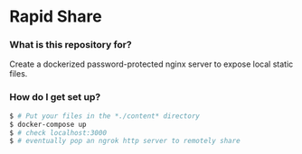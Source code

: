# Rapid Share

### What is this repository for? ###
Create a dockerized password-protected nginx server to expose local static files.

### How do I get set up? ###
```sh
$ # Put your files in the *./content* directory
$ docker-compose up
$ # check localhost:3000
$ # eventually pop an ngrok http server to remotely share
```


